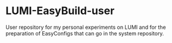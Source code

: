 # LUMI-EasyBuild-user

User repository for my personal experiments on LUMI and for the preparation of
EasyConfigs that can go in the system repository.
